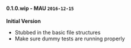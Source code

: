 #### 0.1.0.wip - MAU `2016-12-15`  
**Initial Version**

* Stubbed in the basic file structures
* Make sure dummy tests are running properly



